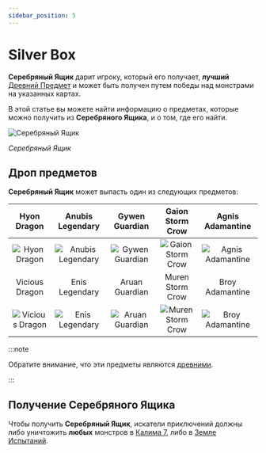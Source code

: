 ```yaml
---
sidebar_position: 5
---
```


# Silver Box

**Серебряный Ящик** дарит игроку, который его получает, **лучший** [Древний Предмет](/items/ancient-items) и может быть получен путем победы над монстрами на указанных картах.

В этой статье вы можете найти информацию о предметах, которые можно получить из **Серебряного Ящика**, и о том, где его найти.

![Серебряный Ящик](/img/items/item-bags/silver-box.png)

_Серебряный Ящик_

## Дроп предметов

**Серебряный Ящик** может выпасть один из следующих предметов:

|                    Hyon Dragon                     |                    Anubis Legendary                     |                    Gywen Guardian                    |                     Gaion Storm Crow                     |                     Agnis Adamantine                     |
| :------------------------------------------------: | :-----------------------------------------------------: | :--------------------------------------------------: | :------------------------------------------------------: | :------------------------------------------------------: |
|  ![Hyon Dragon](/img/items/armors/dk/dragon.png)   | ![Anubis Legendary](/img/items/armors/dw/legendary.png) | ![Gywen Guardian](/img/items/armors/fe/guardian.png) | ![Gaion Storm Crow](/img/items/armors/mg/storm-crow.png) | ![Agnis Adamantine](/img/items/armors/dl/adamantine.png) |
|                   Vicious Dragon                   |                     Enis Legendary                      |                    Aruan Guardian                    |                     Muren Storm Crow                     |                     Broy Adamantine                      |
| ![Vicious Dragon](/img/items/armors/dk/dragon.png) |  ![Enis Legendary](/img/items/armors/dw/legendary.png)  | ![Aruan Guardian](/img/items/armors/fe/guardian.png) | ![Muren Storm Crow](/img/items/armors/mg/storm-crow.png) | ![Broy Adamantine](/img/items/armors/dl/adamantine.png)  |

:::note

Обратите внимание, что эти предметы являются [древними](/items/ancient-items).

:::

## Получение Серебряного Ящика

Чтобы получить **Серебряный Ящик**, искатели приключений должны либо уничтожить **любых** монстров в [Калима 7](/maps/kalima), либо в [Земле Испытаний](/maps/land-of-trials).
